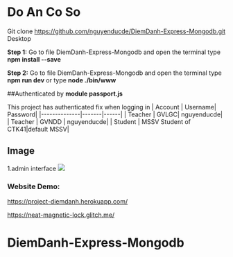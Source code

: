 # Do An Co So
Git clone https://github.com/nguyenducde/DiemDanh-Express-Mongodb.git Desktop

**Step 1:** Go to file DiemDanh-Express-Mongodb and open the terminal type **npm install --save**

 **Step 2:** Go to file DiemDanh-Express-Mongodb and open the terminal type **npm run dev** or type **node ./bin/www**
 
##Authenticated by **module passport.js**

 This project has authenticated fix when logging in
 | Account | Username| Password| 
|--------------|-------|------|
| Teacher | GVLGC| nguyenducde| 
| Teacher | GVNDD | nguyenducde| 
| Student | MSSV Student of CTK41|default MSSV| 

## Image
 1.admin interface
 <img src="https://imgur.com/gallery/ueGl295">
  
  
 ### **Website Demo:**
 https://project-diemdanh.herokuapp.com/
 
 https://neat-magnetic-lock.glitch.me/
# DiemDanh-Express-Mongodb
